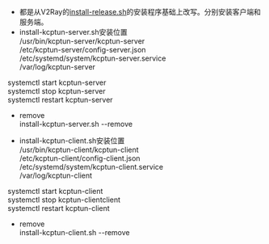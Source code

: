 * 都是从V2Ray的[install-release.sh](https://github.com/v2ray/v2ray-core/blob/master/release/install-release.sh)的安装程序基础上改写。分别安装客户端和服务端。
* install-kcptun-server.sh安装位置  
/usr/bin/kcptun-server/kcptun-server  
/etc/kcptun-server/config-server.json  
/etc/systemd/system/kcptun-server.service  
/var/log/kcptun-server  

 systemctl start kcptun-server  
 systemctl stop kcptun-server  
 systemctl restart kcptun-server  

* remove  
 install-kcptun-server.sh --remove  
 
 * install-kcptun-client.sh安装位置  
/usr/bin/kcptun-client/kcptun-client  
/etc/kcptun-client/config-client.json  
/etc/systemd/system/kcptun-client.service  
/var/log/kcptun-client  

 systemctl start kcptun-client  
 systemctl stop kcptun-clientclient  
 systemctl restart kcptun-client  

* remove  
 install-kcptun-client.sh --remove  
